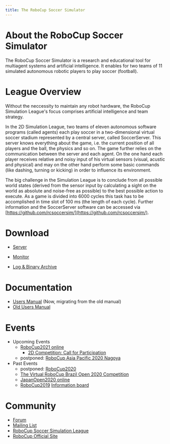 ```yaml
---
title: The RoboCup Soccer Simulator
---
```


# About the RoboCup Soccer Simulator

The RoboCup Soccer Simulator is a research and educational tool for
multiagent systems and artificial intelligence. It enables for two
teams of 11 simulated autonomous robotic players to play soccer
(football).


# League Overview

Without the neccessity to maintain any robot hardware, the RoboCup
Simulation League's focus comprises artificial intelligence and team
strategy.

In the 2D Simulation League, two teams of eleven autonomous software
programs (called agents) each play soccer in a two-dimensional virtual
soccer stadium represented by a central server, called
SoccerServer. This server knows everything about the game, i.e. the
current position of all players and the ball, the physics and so
on. The game further relies on the communication between the server
and each agent. On the one hand each player receives relative and
noisy input of his virtual sensors (visual, acustic and physical) and
may on the other hand perform some basic commands (like dashing,
turning or kicking) in order to influence its environment.

The big challenge in the Simulation League is to conclude from all
possible world states (derived from the sensor input by calculating a
sight on the world as absolute and noise-free as possible) to the best
possible action to execute. As a game is divided into 6000 cycles this
task has to be accomplished in time slot of 100 ms (the length of each
cycle). Further information and the SoccerServer software can be
accessed via [https://github.com/rcsoccersim/](https://github.com/rcsoccersim/).


# Download

- [Server](https://github.com/rcsoccersim/rcssserver/releases)
- [Monitor](https://github.com/rcsoccersim/rcssmonitor/releases)

- [Log & Binary Archive](https://archive.robocup.info/Soccer/Simulation/2D/)

# Documentation

- [Users Manual](./manual/) (Now, migrating from the old manual)
- [Old Users Manual](./rcssserver-manual-20030211.pdf)


# Events

- Upcoming Events
  - [RoboCup2021 online](https://2021.robocup.org/)
    - [2D Competition: Call for Participation](http://bit.ly/rc2021ssim2dcfp)
  - postponed: [RoboCup Asia Pacific 2020 Nagoya](https://robocupap2020.org/eng/index.html)
- Past Events
  - postponed: [RoboCup2020](https://ssim.robocup.org/soccer-simulation-2d/2d-competition/2020-2/call-for-participation/)
  - [The Virtual RoboCup Brazil Open 2020 Competition](http://www.cbrobotica.org/)
  - [JapanOpen2020 online](https://docs.google.com/document/d/1lzh7coqRM1kHWJxnlr-tGMDMC5WFsxUDHPQoZS7m630/edit?usp=sharing)
  - [RoboCup2019](./robocup2019/) [Information board](https://docs.google.com/document/d/1BNe1-sV_5-AZvmM9SAc4TQwgX4_jbwIenl0QnEGUOyY/edit?usp=sharing)

<!--
- Past Events
  - RoboCup2018
  - RoboCup2017
  - ...
-->

# Community

- [Forum](https://ssim.forum.robocup.org/)
- [Mailing List](https://lists.robocup.org/options/robocup-sim)
- [RoboCup Soccer Simulation League](https://ssim.robocup.org/)
- [RoboCup Official Site](https://www.robocup.org/)

